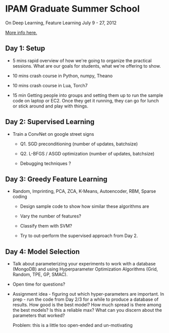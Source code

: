 # IPAM Graduate Summer School

On Deep Learning, Feature Learning
July 9 - 27, 2012

[More info here.](http://www.ipam.ucla.edu/programs/gss2012/) 


## Day 1: Setup

* 5 mins rapid overview of how we're going to organize the practical
  sessions. What are our goals for students, what we're offering to show.

* 10 mins crash course in Python, numpy, Theano

* 10 mins crash course in Lua, Torch7

* 15 min Getting people into groups and setting them up to run the sample code
  on laptop or EC2. Once they get it running, they can go for lunch or stick
  around and play with things.


## Day 2: Supervised Learning

* Train a ConvNet on google street signs

  * Q1. SGD preconditioning (number of updates, batchsize)

  * Q2. L-BFGS / ASGD optimization (number of updates, batchsize)

  * Debugging techniques ?


## Day 3: Greedy Feature Learning

* Random, Imprinting, PCA, ZCA, K-Means, Autoencoder, RBM, Sparse coding

  * Design sample code to show how similar these algorithms are

  * Vary the number of features?

  * Classify them with SVM?

  * Try to out-perform the supervised approach from Day 2.


## Day 4: Model Selection

* Talk about parameterizing your experiments to work with a database (MongoDB)
  and using Hyperparameter Optimization Algorithms (Grid, Random, TPE, GP,
  SMAC).

* Open time for questions?

* Assignment idea - figuring out which hyper-parameters are important. In
  prep - run the code from Day 2/3 for a while to produce a database of
  results. How good is the best model? How much spread is there among the best
  models? Is this a reliable max? What can you discern about the parameters
  that worked?

  Problem: this is a little too open-ended and un-motivating

